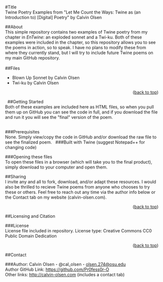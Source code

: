 <a id="readme-top"></a>

#Title</br>
Twine Poetry Examples from "Let Me Count the Ways: Twine as (an Introduction to) [Digital] Poetry" by Calvin Olsen
  
##About</br>
This simple repository contains two examples of Twine poetry from my chapter in <i>EnTwine</i>: an exploded sonnet and a Twi-ku. Both of these examples were included in the chapter, so this repository allows you to see the poems in action, so to speak. 
I have no plans to modify these from where they currently stand, but I will try to include future Twine poems on my main GitHub repository.
 </br>
</br>##Files</br>
 - Blown Up Sonnet by Calvin Olsen</br>
 - Twi-ku by Calvin Olsen
 
<p align="right">(<a href="#readme-top">back to top</a>)</p>
 
##Getting Started</br>
Both of these examples are included here as HTML files, so when you pull them up on GitHub you can see the code in full, and if you download the file and run it you will see the "final" version of the poem.
 
</br>###Prerequisites</br>
None. Simply view/copy the code in GitHub and/or download the raw file to see the finalized poem.
 
###Built with Twine (suggest Notepad++ for changing code)

###Opening these files</br>
To open these files in a browser (which will take you to the final product), simply download to your computer and open them. 

##Sharing</br>
I invite any and all to fork, download, and/or adapt these resources. 
I would also be thrilled to recieve Twine poems from anyone who chooses to try these or others. Feel free to reach out any time via the author info below or the Contact tab on my website (calvin-olsen.com).

<p align="right">(<a href="#readme-top">back to top</a>)</p>

##Licensing and Citation

###License</br>
License file included in repository. License type: Creative Commons CC0 Public Domain Dedication

<p align="right">(<a href="#readme-top">back to top</a>)</p>

##Contact

###Author:
Calvin Olsen - @cal_olsen - olsen.274@osu.edu</br>
Author GitHub Link: https://github.com/Pr0fess0r-O</br>
Other links: http://calvin-olsen.com (includes a contact tab)
 

